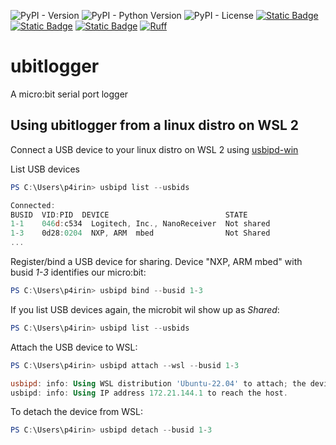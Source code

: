 ![PyPI - Version](https://img.shields.io/pypi/v/ubitlogger)
![PyPI - Python Version](https://img.shields.io/pypi/pyversions/ubitlogger)
![PyPI - License](https://img.shields.io/pypi/l/ubitlogger)
[![Static Badge](https://img.shields.io/badge/microbit-v1.3x-blue?logo=microbit&link=https%3A%2F%2Ftech.microbit.org%2Fhardware%2F1-3-revision%2F)](https://tech.microbit.org/hardware/1-3-revision/)
[![Static Badge](https://img.shields.io/badge/Ubuntu-22.04_LTS_jammy-orange?logo=ubuntu)](https://ubuntu.com/download/server)
[![Static Badge](https://img.shields.io/badge/Raspberry_Pi-4B_8GB-red?logo=raspberrypi&logoColor=red)](https://www.raspberrypi.com/products/)
[![Ruff](https://img.shields.io/endpoint?url=https://raw.githubusercontent.com/astral-sh/ruff/main/assets/badge/v2.json)](https://github.com/astral-sh/ruff)
# ubitlogger

A micro:bit serial port logger

## Using ubitlogger from a linux distro on WSL 2

Connect a USB device to your linux distro on WSL 2 using [usbipd-win](https://github.com/dorssel/usbipd-win)

List USB devices

```powershell
PS C:\Users\p4irin> usbipd list --usbids

Connected:
BUSID  VID:PID  DEVICE                          STATE
1-1    046d:c534  Logitech, Inc., NanoReceiver  Not shared
1-3    0d28:0204  NXP, ARM  mbed                Not Shared
...
```

Register/bind a USB device for sharing. Device "NXP, ARM mbed" with busid _1-3_ identifies our micro:bit:

```powershell
PS C:\Users\p4irin> usbipd bind --busid 1-3
```

If you list USB devices again, the microbit wil show up as _Shared_:

```powershell
PS C:\Users\p4irin> usbipd list --usbids
```

Attach the USB device to WSL:

```powershell
PS C:\Users\p4irin> usbipd attach --wsl --busid 1-3

usbipd: info: Using WSL distribution 'Ubuntu-22.04' to attach; the device will be available in all WSL 2 distributions.
usbipd: info: Using IP address 172.21.144.1 to reach the host.
```

To detach the device from WSL:

```powershell
PS C:\Users\p4irin> usbipd detach --busid 1-3
```